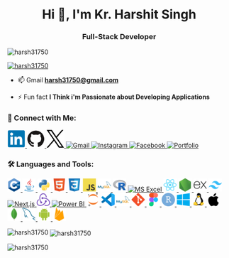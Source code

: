 <h1 align="center">Hi 👋, I'm Kr. Harshit Singh</h1>
<h3 align="center"> Full-Stack Developer </h3>

<p align="left"> <img src="https://komarev.com/ghpvc/?username=harsh31750&label=Profile%20views&color=0e75b6&style=flat" alt="harsh31750" /> </p>

<p align="left"> <a href="https://github.com/ryo-ma/github-profile-trophy"><img src="https://github-profile-trophy.vercel.app/?username=harsh31750" alt="harsh31750" /></a> </p>

- 📫 Gmail **harsh31750@gmail.com**

- ⚡ Fun fact **I Think i'm Passionate about Developing Applications**


### 🤝 Connect with Me:

<p align="left">
  <!-- LinkedIn -->
  <a href="https://www.linkedin.com/in/your-linkedin-profile" target="_blank" rel="noreferrer">
    <img src="https://raw.githubusercontent.com/devicons/devicon/master/icons/linkedin/linkedin-original.svg" alt="LinkedIn" width="40" height="40" />
  </a>
  <!-- GitHub -->
  <a href="https://github.com/your-github-profile" target="_blank" rel="noreferrer">
    <img src="https://raw.githubusercontent.com/devicons/devicon/master/icons/github/github-original.svg" alt="GitHub" width="40" height="40" />
  </a>
  <!-- Twitter -->
  <a href="https://twitter.com/your-twitter-handle" target="_blank" rel="noreferrer">
    <img src="https://raw.githubusercontent.com/devicons/devicon/master/icons/twitter/twitter-original.svg" alt="Twitter" width="40" height="40" />
  </a>
  <!-- Gmail -->
  <a href="mailto:your-email@example.com" target="_blank" rel="noreferrer">
    <img src="https://img.icons8.com/color/48/000000/gmail-new.png" alt="Gmail" width="40" height="40" />
  </a>
  <!-- Instagram -->
  <a href="https://www.instagram.com/your-instagram-handle" target="_blank" rel="noreferrer">
    <img src="https://img.icons8.com/fluency/48/000000/instagram-new.png" alt="Instagram" width="40" height="40" />
  </a>
  <!-- Facebook -->
  <a href="https://www.facebook.com/your-facebook-profile" target="_blank" rel="noreferrer">
    <img src="https://img.icons8.com/fluency/48/000000/facebook-new.png" alt="Facebook" width="40" height="40" />
  </a>
  <!-- Portfolio -->
  <a href="https://your-portfolio-website.com" target="_blank" rel="noreferrer">
    <img src="https://img.icons8.com/external-flaticons-lineal-color-flat-icons/64/000000/external-portfolio-freelance-agency-flaticons-lineal-color-flat-icons.png" alt="Portfolio" width="40" height="40" />
  </a>
</p>


### 🛠️ Languages and Tools:

<p align="left">
  <!-- C++ -->
  <a href="https://isocpp.org/" target="_blank" rel="noreferrer">
    <img src="https://raw.githubusercontent.com/devicons/devicon/master/icons/cplusplus/cplusplus-original.svg" alt="C++" width="30" height="30" />
  </a>
  <!-- Java -->
  <a href="https://www.java.com/" target="_blank" rel="noreferrer">
    <img src="https://raw.githubusercontent.com/devicons/devicon/master/icons/java/java-original.svg" alt="Java" width="30" height="30" />
  </a>
  <!-- Python -->
  <a href="https://www.python.org/" target="_blank" rel="noreferrer">
    <img src="https://raw.githubusercontent.com/devicons/devicon/master/icons/python/python-original.svg" alt="Python" width="30" height="30" />
  </a>
  <!-- HTML -->
  <a href="https://developer.mozilla.org/en-US/docs/Web/HTML" target="_blank" rel="noreferrer">
    <img src="https://raw.githubusercontent.com/devicons/devicon/master/icons/html5/html5-original.svg" alt="HTML" width="30" height="30" />
  </a>
  <!-- CSS -->
  <a href="https://developer.mozilla.org/en-US/docs/Web/CSS" target="_blank" rel="noreferrer">
    <img src="https://raw.githubusercontent.com/devicons/devicon/master/icons/css3/css3-original.svg" alt="CSS" width="30" height="30" />
  </a>
  <!-- JavaScript -->
  <a href="https://developer.mozilla.org/en-US/docs/Web/JavaScript" target="_blank" rel="noreferrer">
    <img src="https://raw.githubusercontent.com/devicons/devicon/master/icons/javascript/javascript-original.svg" alt="JavaScript" width="30" height="30" />
  </a>
  <!-- SQL -->
  <a href="https://www.w3schools.com/sql/" target="_blank" rel="noreferrer">
    <img src="https://raw.githubusercontent.com/devicons/devicon/master/icons/mysql/mysql-original-wordmark.svg" alt="SQL" width="30" height="30" />
  </a>
  <!-- R Language -->
  <a href="https://www.r-project.org/" target="_blank" rel="noreferrer">
    <img src="https://raw.githubusercontent.com/devicons/devicon/master/icons/r/r-original.svg" alt="R Language" width="30" height="30" />
  </a>
  <!-- MS Excel -->
  <a href="https://www.microsoft.com/en-us/microsoft-365/excel" target="_blank" rel="noreferrer">
    <img src="https://img.icons8.com/color/48/000000/microsoft-excel-2019--v1.png" alt="MS Excel" width="30" height="30" />
  </a>
   <!-- React.js -->
  <a href="https://react.dev/" target="_blank" rel="noreferrer">
    <img src="https://raw.githubusercontent.com/devicons/devicon/master/icons/react/react-original.svg" alt="React.js" width="30" height="30" />
  </a>
  <!-- Node.js -->
  <a href="https://nodejs.org/" target="_blank" rel="noreferrer">
    <img src="https://raw.githubusercontent.com/devicons/devicon/master/icons/nodejs/nodejs-original.svg" alt="Node.js" width="30" height="30" />
  </a>
  <!-- Express.js -->
  <a href="https://expressjs.com/" target="_blank" rel="noreferrer">
    <img src="https://raw.githubusercontent.com/devicons/devicon/master/icons/express/express-original.svg" alt="Express.js" width="30" height="30" />
  </a>
  <!-- Tailwind CSS -->
  <a href="https://tailwindcss.com/" target="_blank" rel="noreferrer">
    <img src="https://raw.githubusercontent.com/devicons/devicon/master/icons/tailwindcss/tailwindcss-plain.svg" alt="Tailwind CSS" width="30" height="30" />
  </a>
  <!-- Next.js -->
  <a href="https://nextjs.org/" target="_blank" rel="noreferrer">
    <img src="https://cdn.worldvectorlogo.com/logos/nextjs-2.svg" alt="Next.js" width="30" height="30" />
  </a>
  <!-- Redux -->
  <a href="https://redux.js.org/" target="_blank" rel="noreferrer">
    <img src="https://raw.githubusercontent.com/devicons/devicon/master/icons/redux/redux-original.svg" alt="Redux" width="30" height="30" />
  </a>
  <!-- Power BI -->
  <a href="https://powerbi.microsoft.com/" target="_blank" rel="noreferrer">
    <img src="https://img.icons8.com/color/48/000000/power-bi.png" alt="Power BI" width="30" height="30" />
  </a>
  <!-- Jupyter Notebook -->
  <a href="https://jupyter.org/" target="_blank" rel="noreferrer">
    <img src="https://raw.githubusercontent.com/devicons/devicon/master/icons/jupyter/jupyter-original.svg" alt="Jupyter Notebook" width="30" height="30" />
  </a>
  <!-- VS Code -->
  <a href="https://code.visualstudio.com/" target="_blank" rel="noreferrer">
    <img src="https://raw.githubusercontent.com/devicons/devicon/master/icons/vscode/vscode-original.svg" alt="VS Code" width="30" height="30" />
  </a>
  <!-- MySQL Workbench -->
  <a href="https://www.mysql.com/products/workbench/" target="_blank" rel="noreferrer">
    <img src="https://raw.githubusercontent.com/devicons/devicon/master/icons/mysql/mysql-original-wordmark.svg" alt="MySQL Workbench" width="30" height="30" />
  </a>
  <!-- Git -->
  <a href="https://git-scm.com/" target="_blank" rel="noreferrer">
    <img src="https://raw.githubusercontent.com/devicons/devicon/master/icons/git/git-original.svg" alt="Git" width="30" height="30" />
  </a>
  <!-- Figma -->
  <a href="https://www.figma.com/" target="_blank" rel="noreferrer">
    <img src="https://raw.githubusercontent.com/devicons/devicon/master/icons/figma/figma-original.svg" alt="Figma" width="30" height="30" />
  </a>
  <!-- RStudio -->
  <a href="https://posit.co/" target="_blank" rel="noreferrer">
    <img src="https://raw.githubusercontent.com/devicons/devicon/master/icons/rstudio/rstudio-original.svg" alt="RStudio" width="30" height="30" />
  </a>
  <!-- Windows -->
  <a href="https://www.microsoft.com/en-us/windows" target="_blank" rel="noreferrer">
    <img src="https://raw.githubusercontent.com/devicons/devicon/master/icons/windows8/windows8-original.svg" alt="Windows" width="30" height="30" />
  </a>
  <!-- Linux -->
  <a href="https://www.linux.org/" target="_blank" rel="noreferrer">
    <img src="https://raw.githubusercontent.com/devicons/devicon/master/icons/linux/linux-original.svg" alt="Linux" width="30" height="30" />
  </a>
  <!-- macOS -->
  <a href="https://www.apple.com/macos/" target="_blank" rel="noreferrer">
    <img src="https://raw.githubusercontent.com/devicons/devicon/master/icons/apple/apple-original.svg" alt="macOS" width="30" height="30" />
  </a>
  <!-- MongoDB -->
  <a href="https://www.mongodb.com/" target="_blank" rel="noreferrer">
    <img src="https://raw.githubusercontent.com/devicons/devicon/master/icons/mongodb/mongodb-original.svg" alt="MongoDB" width="30" height="30" />
  </a>
  <!-- MySQL -->
  <a href="https://www.mysql.com/" target="_blank" rel="noreferrer">
    <img src="https://raw.githubusercontent.com/devicons/devicon/master/icons/mysql/mysql-original.svg" alt="MySQL" width="30" height="30" />
  </a>
  <!-- Android -->
  <a href="https://developer.android.com/" target="_blank" rel="noreferrer">
    <img src="https://raw.githubusercontent.com/devicons/devicon/master/icons/android/android-original.svg" alt="Android" width="30" height="30" />
  </a>
  <!-- Firebase -->
  <a href="https://firebase.google.com/" target="_blank" rel="noreferrer">
    <img src="https://raw.githubusercontent.com/devicons/devicon/master/icons/firebase/firebase-plain.svg" alt="Firebase" width="30" height="30" />
  </a>
</p>


<p><img align="left" src="https://github-readme-stats.vercel.app/api/top-langs?username=harsh31750&show_icons=true&locale=en&layout=compact" alt="harsh31750" /></p>
<p>&nbsp;<img align="center" src="https://github-readme-stats.vercel.app/api?username=harsh31750&show_icons=true&locale=en" alt="harsh31750" /></p>
<p><img align="center" src="https://github-readme-streak-stats.herokuapp.com/?user=harsh31750&" alt="harsh31750" /></p>

